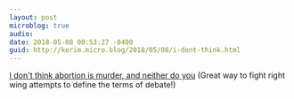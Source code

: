 ```yaml
---
layout: post
microblog: true
audio: 
date: 2018-05-08 00:53:27 -0400
guid: http://kerim.micro.blog/2018/05/08/i-dont-think.html
---
```

[I don't think abortion is murder, and neither do you](http://www.chicagotribune.com/news/opinion/chapman/ct-perspec-chapman-abortion-murder-williamson-homicide-0429-20180427-story.html) (Great way to fight right wing attempts to define the terms of debate!)
